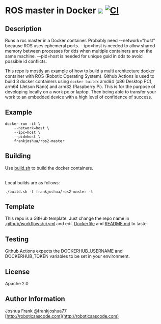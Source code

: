 # ROS master in Docker [![](https://img.shields.io/docker/pulls/frankjoshua/ros2-master)](https://hub.docker.com/r/frankjoshua/ros2-master) [![CI](https://github.com/frankjoshua/docker-ros2-master/workflows/CI/badge.svg)](https://github.com/frankjoshua/docker-ros2-master/actions)

## Description

Runs a ros master in a Docker container. Probably need --network="host" because ROS uses ephemeral ports. --ipc=host is needed to allow shared memory between processes for dds when multiple containers are on the same machine. --pid=host is needed for unique guid in dds to avoid possible id conflicts.

This repo is mostly an example of how to build a multi architecture docker container with ROS (Robotic Operating System). Github Actions is used to build 3 docker containers using `docker buildx` amd64 (x86 Desktop PC), arm64 (Jetson Nano) and arm32 (Raspberry Pi). This is for the purpose of developing locally on a work pc or laptop. Then being able to transfer your work to an embedded device with a high level of confidence of success.

## Example

```
docker run -it \
    --network=host \
    --ipc=host \
    --pid=host \
    frankjoshua/ros2-master
```

## Building

Use [build.sh](build.sh) to build the docker containers.

<br>Local builds are as follows:

```
./build.sh -t frankjoshua/ros2-master -l
```

## Template

This repo is a GitHub template. Just change the repo name in [.github/workflows/ci.yml](.github/workflows/ci.yml) and edit [Dockerfile](Dockerfile) and [README.md](README.md) to taste.

## Testing

Github Actions expects the DOCKERHUB_USERNAME and DOCKERHUB_TOKEN variables to be set in your environment.

## License

Apache 2.0

## Author Information

Joshua Frank [@frankjoshua77](https://www.twitter.com/@frankjoshua77)
<br>
[http://roboticsascode.com](http://roboticsascode.com)
